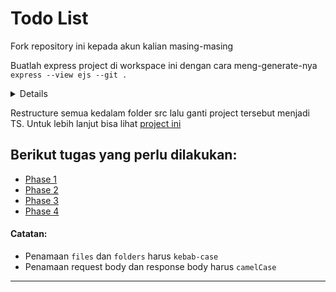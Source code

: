 # Todo List

Fork repository ini kepada akun kalian masing-masing

Buatlah express project di workspace ini dengan cara meng-generate-nya `express --view ejs --git .`

<details>

command `express` harus diinstall terlebih dahulu dengan cara `yarn global add express-generator` atau `npm i -g express-generator` (jangan lupa dimasukan kedalam `path variable` di OS masing-masing)

</details>

Restructure semua kedalam folder src lalu ganti project tersebut menjadi TS. Untuk lebih lanjut bisa lihat <a href="https://github.com/detteksie/blog-sequelize" target="_blank">project ini</a>

## Berikut tugas yang perlu dilakukan:

- [Phase 1](./task/phase_1.md)
- [Phase 2](./task/phase_2.md)
- [Phase 3](./task/phase_3.md)
- [Phase 4](./task/phase_4.md)

#### Catatan:

- Penamaan `files` dan `folders` harus `kebab-case`
- Penamaan request body dan response body harus `camelCase`

---
